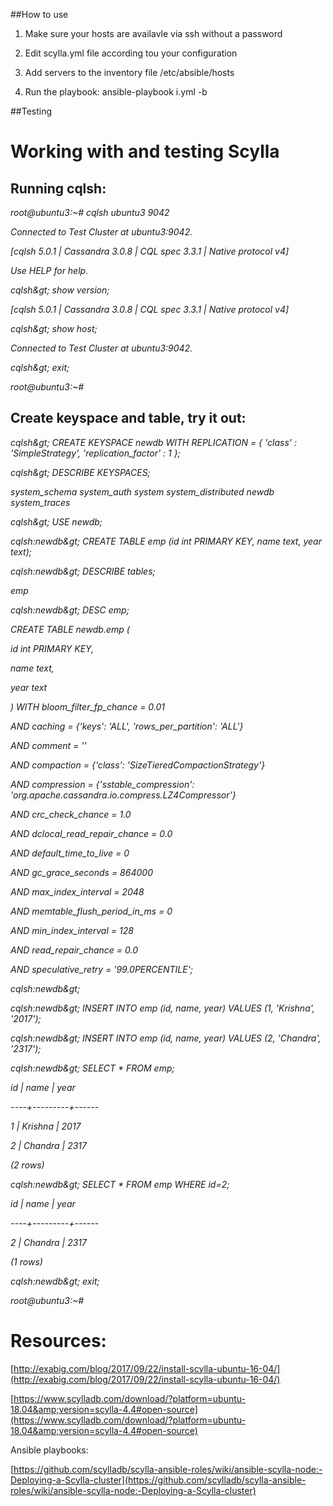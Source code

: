 
 ##How to use

1. Make sure your hosts are availavle via ssh without a password

2. Edit scylla.yml file according tou your configuration

3. Add servers to the inventory file /etc/absible/hosts

4. Run the playbook: ansible-playbook i.yml -b


 ##Testing 


# Working with and testing Scylla

## Running cqlsh:

_root@ubuntu3:~# cqlsh ubuntu3 9042_

_Connected to Test Cluster at ubuntu3:9042._

_[cqlsh 5.0.1 | Cassandra 3.0.8 | CQL spec 3.3.1 | Native protocol v4]_

_Use HELP for help._

_cqlsh\&gt; show version;_

_[cqlsh 5.0.1 | Cassandra 3.0.8 | CQL spec 3.3.1 | Native protocol v4]_

_cqlsh\&gt; show host;_

_Connected to Test Cluster at ubuntu3:9042._

_cqlsh\&gt; exit;_

_root@ubuntu3:~#_

## Create keyspace and table, try it out:

_cqlsh\&gt; CREATE KEYSPACE newdb WITH REPLICATION = { &#39;class&#39; : &#39;SimpleStrategy&#39;, &#39;replication\_factor&#39; : 1 };_

_cqlsh\&gt; DESCRIBE KEYSPACES;_

_system\_schema system\_auth system system\_distributed newdb system\_traces_

_cqlsh\&gt; USE newdb;_

_cqlsh:newdb\&gt; CREATE TABLE emp (id int PRIMARY KEY, name text, year text);_

_cqlsh:newdb\&gt; DESCRIBE tables;_

_emp_

_cqlsh:newdb\&gt; DESC emp;_

_CREATE TABLE newdb.emp (_

_id int PRIMARY KEY,_

_name text,_

_year text_

_) WITH bloom\_filter\_fp\_chance = 0.01_

_AND caching = {&#39;keys&#39;: &#39;ALL&#39;, &#39;rows\_per\_partition&#39;: &#39;ALL&#39;}_

_AND comment = &#39;&#39;_

_AND compaction = {&#39;class&#39;: &#39;SizeTieredCompactionStrategy&#39;}_

_AND compression = {&#39;sstable\_compression&#39;: &#39;org.apache.cassandra.io.compress.LZ4Compressor&#39;}_

_AND crc\_check\_chance = 1.0_

_AND dclocal\_read\_repair\_chance = 0.0_

_AND default\_time\_to\_live = 0_

_AND gc\_grace\_seconds = 864000_

_AND max\_index\_interval = 2048_

_AND memtable\_flush\_period\_in\_ms = 0_

_AND min\_index\_interval = 128_

_AND read\_repair\_chance = 0.0_

_AND speculative\_retry = &#39;99.0PERCENTILE&#39;;_

_cqlsh:newdb\&gt;_

_cqlsh:newdb\&gt; INSERT INTO emp (id, name, year) VALUES (1, &#39;Krishna&#39;, &#39;2017&#39;);_

_cqlsh:newdb\&gt; INSERT INTO emp (id, name, year) VALUES (2, &#39;Chandra&#39;, &#39;2317&#39;);_

_cqlsh:newdb\&gt; SELECT \* FROM emp;_

_id | name | year_

_----+---------+------_

_1 | Krishna | 2017_

_2 | Chandra | 2317_

_(2 rows)_

_cqlsh:newdb\&gt; SELECT \* FROM emp WHERE id=2;_

_id | name | year_

_----+---------+------_

_2 | Chandra | 2317_

_(1 rows)_

_cqlsh:newdb\&gt; exit;_

_root@ubuntu3:~#_

# Resources:

[http://exabig.com/blog/2017/09/22/install-scylla-ubuntu-16-04/](http://exabig.com/blog/2017/09/22/install-scylla-ubuntu-16-04/)

[https://www.scylladb.com/download/?platform=ubuntu-18.04&amp;version=scylla-4.4#open-source](https://www.scylladb.com/download/?platform=ubuntu-18.04&amp;version=scylla-4.4#open-source)

Ansible playbooks:

[https://github.com/scylladb/scylla-ansible-roles/wiki/ansible-scylla-node:-Deploying-a-Scylla-cluster](https://github.com/scylladb/scylla-ansible-roles/wiki/ansible-scylla-node:-Deploying-a-Scylla-cluster)

